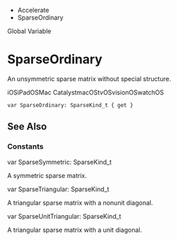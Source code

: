 

- Accelerate
-  SparseOrdinary 

Global Variable

# SparseOrdinary

An unsymmetric sparse matrix without special structure.

iOSiPadOSMac CatalystmacOStvOSvisionOSwatchOS

``` source
var SparseOrdinary: SparseKind_t { get }
```

## See Also

### Constants

var SparseSymmetric: SparseKind_t

A symmetric sparse matrix.

var SparseTriangular: SparseKind_t

A triangular sparse matrix with a nonunit diagonal.

var SparseUnitTriangular: SparseKind_t

A triangular sparse matrix with a unit diagonal.

